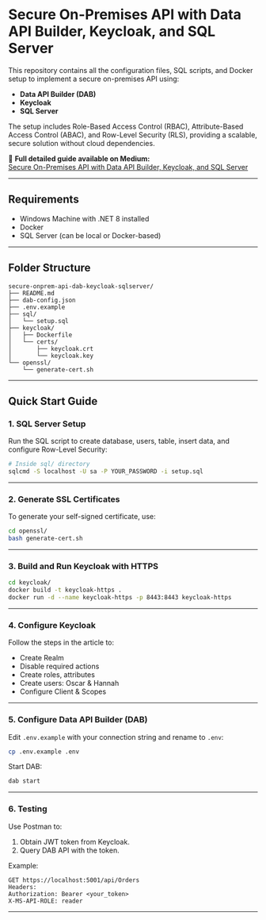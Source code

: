 # Secure On-Premises API with Data API Builder, Keycloak, and SQL Server

This repository contains all the configuration files, SQL scripts, and Docker setup to implement a secure on-premises API using:

- **Data API Builder (DAB)**
- **Keycloak**
- **SQL Server**

The setup includes Role-Based Access Control (RBAC), Attribute-Based Access Control (ABAC), and Row-Level Security (RLS), providing a scalable, secure solution without cloud dependencies.

📄 **Full detailed guide available on Medium:**  
[Secure On-Premises API with Data API Builder, Keycloak, and SQL Server](https://medium.com/p/8d9fbed2871e)

---

## Requirements

- Windows Machine with .NET 8 installed
- Docker
- SQL Server (can be local or Docker-based)

---

## Folder Structure

```
secure-onprem-api-dab-keycloak-sqlserver/
├── README.md
├── dab-config.json
├── .env.example
├── sql/
│   └── setup.sql
├── keycloak/
│   ├── Dockerfile
│   └── certs/
│       ├── keycloak.crt
│       └── keycloak.key
└── openssl/
    └── generate-cert.sh
```

---

## Quick Start Guide

### 1. SQL Server Setup

Run the SQL script to create database, users, table, insert data, and configure Row-Level Security:

```bash
# Inside sql/ directory
sqlcmd -S localhost -U sa -P YOUR_PASSWORD -i setup.sql
```

---

### 2. Generate SSL Certificates

To generate your self-signed certificate, use:

```bash
cd openssl/
bash generate-cert.sh
```

---

### 3. Build and Run Keycloak with HTTPS

```bash
cd keycloak/
docker build -t keycloak-https .
docker run -d --name keycloak-https -p 8443:8443 keycloak-https
```

---

### 4. Configure Keycloak

Follow the steps in the article to:
- Create Realm
- Disable required actions
- Create roles, attributes
- Create users: Oscar & Hannah
- Configure Client & Scopes

---

### 5. Configure Data API Builder (DAB)

Edit `.env.example` with your connection string and rename to `.env`:

```bash
cp .env.example .env
```

Start DAB:

```bash
dab start
```

---

### 6. Testing

Use Postman to:
1. Obtain JWT token from Keycloak.
2. Query DAB API with the token.

Example:

```
GET https://localhost:5001/api/Orders
Headers:
Authorization: Bearer <your_token>
X-MS-API-ROLE: reader
```

---
